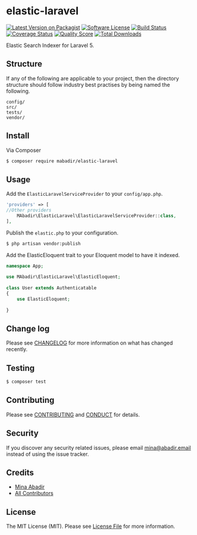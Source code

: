# elastic-laravel

[![Latest Version on Packagist][ico-version]][link-packagist]
[![Software License][ico-license]](LICENSE.md)
[![Build Status][ico-travis]][link-travis]
[![Coverage Status][ico-scrutinizer]][link-scrutinizer]
[![Quality Score][ico-code-quality]][link-code-quality]
[![Total Downloads][ico-downloads]][link-downloads]

Elastic Search Indexer for Laravel 5.

## Structure

If any of the following are applicable to your project, then the directory structure should follow industry best practises by being named the following.

```
config/
src/
tests/
vendor/
```


## Install

Via Composer

``` bash
$ composer require mabadir/elastic-laravel
```

## Usage
Add the `ElasticLaravelServiceProvider` to your `config/app.php`.
``` php
'providers' => [
//Other providers
    MAbadir\ElasticLaravel\ElasticLaravelServiceProvider::class,
],
```

Publish the `elastic.php` to your configuration.
``` bash
$ php artisan vendor:publish
```
Add the ElasticEloquent trait to your Eloquent model to have it indexed.

``` php
namespace App;
 
use MAbadir\ElasticLaravel\ElasticEloquent;
 
class User extends Authenticatable
{
    use ElasticEloquent;
 
}
```

## Change log

Please see [CHANGELOG](CHANGELOG.md) for more information on what has changed recently.

## Testing

``` bash
$ composer test
```

## Contributing

Please see [CONTRIBUTING](CONTRIBUTING.md) and [CONDUCT](CONDUCT.md) for details.

## Security

If you discover any security related issues, please email mina@abadir.email instead of using the issue tracker.

## Credits

- [Mina Abadir][link-author]
- [All Contributors][link-contributors]

## License

The MIT License (MIT). Please see [License File](LICENSE.md) for more information.

[ico-version]: https://img.shields.io/packagist/v/mabadir/elastic-laravel.svg?style=flat-square
[ico-license]: https://img.shields.io/badge/license-MIT-brightgreen.svg?style=flat-square
[ico-travis]: https://img.shields.io/travis/mabadir/elastic-laravel/master.svg?style=flat-square
[ico-scrutinizer]: https://img.shields.io/scrutinizer/coverage/g/mabadir/elastic-laravel.svg?style=flat-square
[ico-code-quality]: https://img.shields.io/scrutinizer/g/mabadir/elastic-laravel.svg?style=flat-square
[ico-downloads]: https://img.shields.io/packagist/dt/mabadir/elastic-laravel.svg?style=flat-square

[link-packagist]: https://packagist.org/packages/mabadir/elastic-laravel
[link-travis]: https://travis-ci.org/mabadir/elastic-laravel
[link-scrutinizer]: https://scrutinizer-ci.com/g/mabadir/elastic-laravel/code-structure
[link-code-quality]: https://scrutinizer-ci.com/g/mabadir/elastic-laravel
[link-downloads]: https://packagist.org/packages/mabadir/elastic-laravel
[link-author]: https://github.com/mabadir
[link-contributors]: ../../contributors
